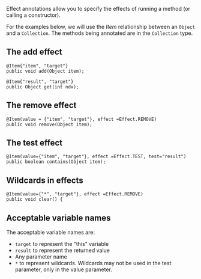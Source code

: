 Effect annotations allow you to specify the effects of running a method (or calling a constructor).

For the examples below, we will use the _Item_ relationship between an `Object` and a `Collection`. The methods being annotated are in the `Collection` type.

## The add effect ##
```
@Item{"item", "target"}
public void add(Object item);
```

```
@Item{"result", "target"}
public Object get(int ndx);
```


## The remove effect ##
```
@Item(value = {"item", "target"}, effect =Effect.REMOVE)
public void remove(Object item);
```

## The test effect ##
```
@Item(value={"item", "target"}, effect =Effect.TEST, test="result")
public boolean contains(Object item);
```

## Wildcards in effects ##
```
@Item(value={"*", "target"}, effect =Effect.REMOVE)
public void clear() {
```

## Acceptable variable names ##
The acceptable variable names are:
  * `target` to represent the "this" variable
  * `result` to represent the returned value
  * Any parameter name
  * `*` to represent wildcards. Wildcards may not be used in the test parameter, only in the value parameter.